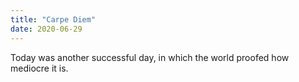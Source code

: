 ```yaml
---
title: "Carpe Diem"
date: 2020-06-29
---
```


Today was another successful day, in which the world proofed how mediocre it is.
